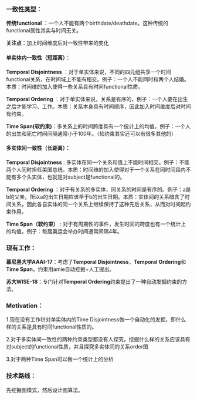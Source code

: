 ### 一致性类型：

**传统functional** ：一个人不能有两个birthdate/deathdate。这种传统的functional属性其实与时间无关。

**关注点**：加上时间维度后对一致性带来的变化

#### **单实体内一致性（短距离）**：

**Temporal Disjointness** ：对于单实体来说，不同的四元组共享一个时间functional关系，在时间域上不能有相交。例子：一个人不能同时和两个人结婚。本质：时间维的加入使得一些关系具有时间functional性质。

**Temporal Ordering** ：对于单实体来说，关系是有序的，例子：一个人要在出生之后才能学习、工作。本质：关系本身具有时间顺序，因此加入时间维度后对时间有约束。

**Time Span(软约束)**：多关系上的时间跨度具有一个统计上的均值，例子：一个人的出生和死亡时间间隔通常小于100年。（软约束其实还可以有很多其他的）

#### **多实体间一致性（长距离）**：

**Temporal Disjointness** : 多实体在同一个关系和值上不能时间相交。例子：不能两个人同时担任美国总统。本质：时间维的加入使得对于一个关系在同时间段内不能有多个头实体，也就是对subject是functional的。

**Temporal Ordering** ：对于有关系的多实体，同关系的时间是有序的。例子：a是b的父亲，所以a的出生日期应该早于b的出生日期。本质：实体间的关系暗含了时间关系，因此各自实体的同一个关系上继续保持了这种先后关系，从而对时间起约束作用。

**Time Span（软约束）** :  对于有周期性的事件，发生时间的跨度也有一个统计上的均值。例子：每届奥运会举办时间通常间隔4年。

### 现有工作：

**慕尼黑大学AAAI-17**：考虑了**Temporal Disjointness**，**Temporal Ordering**和**Time Span**。约束用amie自动挖掘+人工提出。

**苏大WISE-18**：专门针对**Temporal Ordering**约束提出了一种自动发掘约束的方法。

### **Motivation**：

1.现在没有工作针对单实体内的Time Disjointness做一个自动化的发掘，即什么样的关系是具有时间functional性质的。

2.对于多实体间一致性的两种约束类型都没有人探究，挖掘什么样的关系应该具有对subject的functional性质，并且探究多实体间的关系order图

3.对于两种Time Span可以做一个统计上的分析

### 技术路线：

先挖掘图模式，然后设计图算法。

